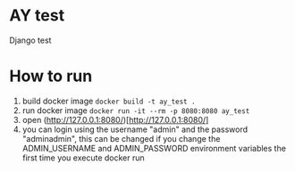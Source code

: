 # AY test

Django test

# How to run

1. build docker image `docker build -t ay_test .`
2. run docker image `docker run -it --rm -p 8080:8080 ay_test`
3. open (http://127.0.0.1:8080/)[http://127.0.0.1:8080/]
4. you can login using the username "admin" and the password "adminadmin", this can be changed if you change the ADMIN_USERNAME and ADMIN_PASSWORD environment variables the first time you execute docker run
